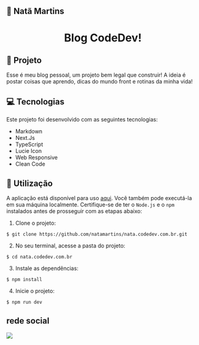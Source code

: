## 🔰 Natã Martins 
<h1 align="center" style="text-align: center;">
  Blog CodeDev!
</h1>
    
<h2 id="project">📁 Projeto </h2>
<p>
  Esse é meu  blog pessoal, um projeto bem legal que construir!
A ideia é postar coisas que aprendo, dicas do mundo front e rotinas da minha vida!
</p>

<h2 id="tecnology">💻 Tecnologias</h2>
Este projeto foi desenvolvido com as seguintes tecnologias:

- Markdown
- Next.Js
- TypeScript
- Lucie Icon
- Web Responsive
- Clean Code


<h2 id="usage">🎯 Utilização</h2>

A aplicação está disponível para uso [aqui](https://nata-codedev-com-br.vercel.app/). Você também pode executá-la em sua máquina localmente. Certifique-se de ter o `Node.js` e o `npm` instalados antes de prosseguir com as etapas abaixo:

1. Clone o projeto:

```
$ git clone https://github.com/natamartins/nata.codedev.com.br.git
```

2. No seu terminal, acesse a pasta do projeto:

```
$ cd nata.codedev.com.br
```

3. Instale as dependências:

```
$ npm install
```

4. Inicie o projeto:

```
$ npm run dev
```
## rede social
<div style="display: flex;">
  <a href="https://www.linkedin.com/in/nata-martins/" target="_blank"><img src="https://img.shields.io/badge/-LinkedIn-%230077B5?style=for-the-badge&logo=linkedin&logoColor=white" style="margin-right: 2vw" target="_blank"></a>
</div>
